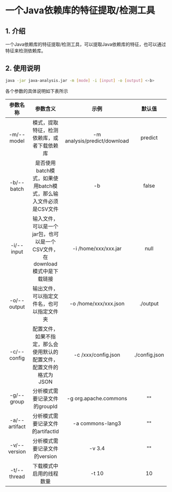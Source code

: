 # 一个Java依赖库的特征提取/检测工具

## 1. 介绍

一个Java依赖库的特征提取/检测工具，可以提取Java依赖库的特征，也可以通过特征来检测依赖库。

## 2. 使用说明

``` bash
java -jar java-analysis.jar -m [mode] -i [input] -o [output] <-b>
```

各个参数的具体说明如下表所示

|     参数名称      |                     参数含义                     |              示例              |      默认值      |
|:-------------:|:--------------------------------------------:|:----------------------------:|:-------------:|
|  -m/--model   |            模式，提取特征，检测依赖库，或者下载依赖库             | -m analysis/predict/download |    predict    |
|  -b/--batch   |    是否使用batch模式，如果使用batch模式，那么输入文件必须是CSV文件    |              -b              |     false     |
|  -i/--input   | 输入文件，可以是一个jar包，也可以是一个CSV文件，在download模式中是下载链接 |     -i /home/xxx/xxx.jar     |     null      |
|  -o/--output  |            输出文件，可以指定文件名，也可以指定文件夹             |    -o /home/xxx/xxx.json     |   ./output    |
|  -c/--config  |     配置文件，如果不指定，那么会使用默认的配置文件，配置文件的格式为JSON     |     -c /xxx/config.json      | ./config.json |
|  -g/--group   |              分析模式需要记录文件的groupId              |    -g org.apache.commons     |      ""       |
| -a/--artifact |            分析模式需要记录文件的artifactId             |       -a commons-lang3       |      ""       |
| -v/--version  |              分析模式需要记录文件的version              |            -v 3.4            |      ""       |
|  -t/--thread  |                 下载模式中启用的线程数量                 |            -t 10             |      10       |


